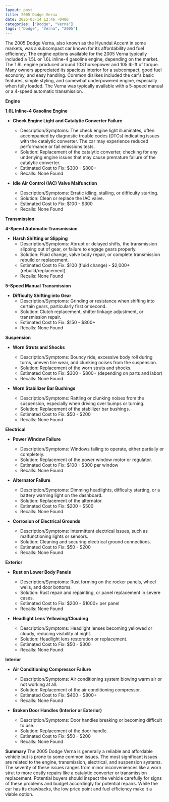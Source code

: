```yaml
---
layout: post
title: 2005 Dodge Verna
date: 2025-03-14 12:46 -0400
categories: ["Dodge", "Verna"]
tags: ["Dodge", "Verna", "2005"]
---
```

The 2005 Dodge Verna, also known as the Hyundai Accent in some markets, was a subcompact car known for its affordability and fuel efficiency. The engine options available for the 2005 Verna typically included a 1.5L or 1.6L inline-4 gasoline engine, depending on the market. The 1.6L engine produced around 103 horsepower and 105 lb-ft of torque. Many owners appreciated its spacious interior for a subcompact, good fuel economy, and easy handling. Common dislikes included the car's basic features, simple styling, and somewhat underpowered engine, especially when fully loaded. The Verna was typically available with a 5-speed manual or a 4-speed automatic transmission.

**Engine**

**1.6L Inline-4 Gasoline Engine**

*   **Check Engine Light and Catalytic Converter Failure**
    *   Description/Symptoms: The check engine light illuminates, often accompanied by diagnostic trouble codes (DTCs) indicating issues with the catalytic converter. The car may experience reduced performance or fail emissions tests.
    *   Solution: Replacement of the catalytic converter, checking for any underlying engine issues that may cause premature failure of the catalytic converter.
    *   Estimated Cost to Fix: $300 - $800+
    *   Recalls: None Found

*   **Idle Air Control (IAC) Valve Malfunction**
    *   Description/Symptoms: Erratic idling, stalling, or difficulty starting.
    *   Solution: Clean or replace the IAC valve.
    *   Estimated Cost to Fix: $100 - $300
    *   Recalls: None Found

**Transmission**

**4-Speed Automatic Transmission**

*   **Harsh Shifting or Slipping**
    *   Description/Symptoms: Abrupt or delayed shifts, the transmission slipping out of gear, or failure to engage gears properly.
    *   Solution: Fluid change, valve body repair, or complete transmission rebuild or replacement.
    *   Estimated Cost to Fix: $100 (fluid change) - $2,000+ (rebuild/replacement)
    *   Recalls: None Found

**5-Speed Manual Transmission**

*   **Difficulty Shifting into Gear**
    *   Description/Symptoms: Grinding or resistance when shifting into certain gears, particularly first or second.
    *   Solution: Clutch replacement, shifter linkage adjustment, or transmission repair.
    *   Estimated Cost to Fix: $150 - $800+
    *   Recalls: None Found

**Suspension**

*   **Worn Struts and Shocks**
    *   Description/Symptoms: Bouncy ride, excessive body roll during turns, uneven tire wear, and clunking noises from the suspension.
    *   Solution: Replacement of the worn struts and shocks.
    *   Estimated Cost to Fix: $300 - $800+ (depending on parts and labor)
    *   Recalls: None Found

*   **Worn Stabilizer Bar Bushings**
    *   Description/Symptoms: Rattling or clunking noises from the suspension, especially when driving over bumps or turning.
    *   Solution: Replacement of the stabilizer bar bushings.
    *   Estimated Cost to Fix: $50 - $200
    *   Recalls: None Found

**Electrical**

*   **Power Window Failure**
    *   Description/Symptoms: Windows failing to operate, either partially or completely.
    *   Solution: Replacement of the power window motor or regulator.
    *   Estimated Cost to Fix: $100 - $300 per window
    *   Recalls: None Found

*   **Alternator Failure**
    *   Description/Symptoms: Dimming headlights, difficulty starting, or a battery warning light on the dashboard.
    *   Solution: Replacement of the alternator.
    *   Estimated Cost to Fix: $200 - $500
    *   Recalls: None Found

*   **Corrosion of Electrical Grounds**
    *   Description/Symptoms: Intermittent electrical issues, such as malfunctioning lights or sensors.
    *   Solution: Cleaning and securing electrical ground connections.
    *   Estimated Cost to Fix: $50 - $200
    *   Recalls: None Found

**Exterior**

*   **Rust on Lower Body Panels**
    *   Description/Symptoms: Rust forming on the rocker panels, wheel wells, and door bottoms.
    *   Solution: Rust repair and repainting, or panel replacement in severe cases.
    *   Estimated Cost to Fix: $200 - $1000+ per panel
    *   Recalls: None Found

*   **Headlight Lens Yellowing/Clouding**
    *   Description/Symptoms: Headlight lenses becoming yellowed or cloudy, reducing visibility at night.
    *   Solution: Headlight lens restoration or replacement.
    *   Estimated Cost to Fix: $50 - $300
    *   Recalls: None Found

**Interior**

*   **Air Conditioning Compressor Failure**
    *   Description/Symptoms: Air conditioning system blowing warm air or not working at all.
    *   Solution: Replacement of the air conditioning compressor.
    *   Estimated Cost to Fix: $400 - $800+
    *   Recalls: None Found

*   **Broken Door Handles (Interior or Exterior)**
    *   Description/Symptoms: Door handles breaking or becoming difficult to use.
    *   Solution: Replacement of the door handle.
    *   Estimated Cost to Fix: $50 - $200
    *   Recalls: None Found

**Summary**
The 2005 Dodge Verna is generally a reliable and affordable vehicle but is prone to some common issues. The most significant issues are related to the engine, transmission, electrical, and suspension systems. The severity of these issues ranges from minor inconveniences like a worn strut to more costly repairs like a catalytic converter or transmission replacement. Potential buyers should inspect the vehicle carefully for signs of these problems and budget accordingly for potential repairs. While the car has its drawbacks, the low price point and fuel efficiency make it a viable option.

